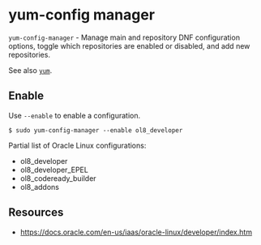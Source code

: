 # yum-config manager

`yum-config-manager` - Manage  main and repository DNF configuration options, toggle which repositories are enabled or disabled, and add new repositories.

See also [`yum`](yum.md).

## Enable
Use `--enable` to enable a configuration.
```
$ sudo yum-config-manager --enable ol8_developer
```

Partial list of Oracle Linux configurations:
- ol8_developer
- ol8_developer_EPEL
- ol8_codeready_builder
- ol8_addons

## Resources
- https://docs.oracle.com/en-us/iaas/oracle-linux/developer/index.htm
